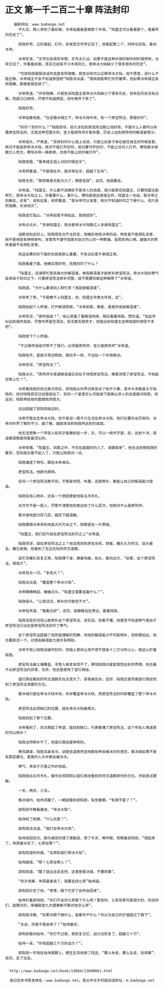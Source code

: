 # 正文 第一千二百二十章 阵法封印
        最新网址：www.badaoge.net
          不久后，两人来到了最后面，冰帝指着最里面那个木简，“陆盟主可以看看那个，是最早的历史了”。
      
          陆隐好奇，立刻拿起，打开，却发现文字早已没了，他拿起第二个，同样也没有，看向冰帝。
      
          冰帝叹息，“文字也有保存年限，岁月太久远，如果不是这种木简的制作材料很奇特，也早已没了，你看看前面，其实已经有不少木简风化，我帝冰大陆缺少了很多很多的历史”。
      
          “可邵阳勋跟我说话的态度有所隐瞒，我告诉他可以迁移帝冰大陆，他不愿意，说什么不能迁移，冰帝城主不会不知道原因吧”陆隐冷淡道，“我陆隐能帮忙的尽量帮，但如果冰帝城主有所隐瞒，那晚辈就告辞了”。
      
          冰帝笑道，“并非隐瞒，只是告诉陆盟主我帝冰大陆缺少了很多历史，但有些历史没有记载，而是口口相传，尽管不知道原因，但毕竟传下来了”。
      
          陆隐好奇。
      
          冰帝指着地底，“在这极冰城之下，帝冰大陆中央，有一个原宝阵法，那是封印”。
      
          “封印？封印什么？”陆隐惊讶，但凡涉及到原宝阵法都让他好奇，不是什么人都可以布置原宝阵法的，尤其这种范围大的，至少是原阵师才能布置，历史上达到原阵师的解语者很少。
      
          冰帝摇头，严肃道，“具体封印什么祖上没说，只是让后辈子弟在接任城主的时候发誓，绝对不能抛弃帝冰大陆，绝对不能打开封印，绝对要守护封印，不能让任何人打开，哪怕极冰城数亿人死光，哪怕冰帝一脉断绝，也绝不能让封印被打开”。
      
          陆隐挑眉，“看来城主祖上对封印很在乎”。
      
          冰帝郑重道，“不是很在乎，是非常在乎，超越了生命”。
      
          陆隐无奈，“那恕晚辈无能为力了，晚辈告辞”，说完，他就要走。
      
          冰帝道，“陆盟主，什么都不说确实不是求人的态度，我只能答应陆盟主，只要陆盟主能帮忙，我帝冰大陆之上，你看重什么，拿什么，哪怕是我这座城主府，陆盟主一句话，我冰帝立刻搬走，还有”，说到这里，他郑重道，“我冰帝可以发誓，绝对不知道封印之下是什么，但凡有所隐瞒，天诛地灭”。
      
          陆隐连忙阻止，“冰帝前辈不用如此，我相信你”。
      
          冰帝点点头，“多谢陆盟主，我也替帝冰大陆数亿人多谢陆盟主”。
      
          话都说到这份上，陆隐想走也不太好走，他确实相信冰帝的话，修炼者不能胡乱发誓，倒不是相信有神明审判，发誓而不遵守就是对自己内心的一种欺骗，容易影响心境，越强大的修炼者越不会胡乱发誓。
      
          而且如果封印下面的东西真那么重要，不告诉后辈子弟很正常。
      
          陆隐看着下面，他确实很好奇，究竟封印了什么？
      
          “陆盟主，还请帮忙联系强大的解语者，唯有解语者才能修补原宝阵法，帝冰大陆的寒气皆来自于封印之下，只要原宝阵法修补完整，就不需要防御这种极寒了”冰帝道。
      
          陆隐道，“为什么要请别人帮忙呢？我就是解语者”。
      
          冰帝笑了笑，“不是瞧不上陆盟主，但，陆盟主毕竟太年轻，这”。
      
          陆隐抬起个人终端，打开解语网络，“冰帝前辈，晚辈，是昊然高级解语者”。
      
          冰帝惊讶，“昊然高级？”，他认真看了看解语网络，随后看着陆隐，赞叹道，“如此年纪达到昊然高级，尽管外界星空深远，有无数天赋奇才，但能达到陆盟主这种成就的相信不多吧”。
      
          陆隐放下个人终端。
      
          “不过昊然高级可帮不了我们，必须是原阵师，至少是原阵师”冰帝道。
      
          陆隐抬手，星能于周边释放，随后手一挥，不远处一个木简移动。
      
          冰帝惊讶，“原宝阵法？”。
      
          陆隐点头，“原阵师与普通解语者区别在于领悟原宝阵法，晚辈领悟了原宝阵法，不知能否帮上忙？”。
      
          冰帝看陆隐的目光再次惊叹，邵阳勋从外界归来告诉了他不少事，其中大多数是关于陆隐的，他对陆隐其实已经很高估了，否则一个星使怎么可能放下颜面以求人的态度面对陆隐，但此刻，陆隐带给他的震撼依然很大。
      
          远远超越了邵阳勋描述的。
      
          冰帝尽管出生帝冰大陆，但不是说一辈子只生活在帝冰大陆，他们也要外出历练的，冰帝对外界了解的不少，越了解，越能体会到陆隐所达到的成就。
      
          他无法想象一个年轻人如何才能做到这一步，文，可以一统外宇宙，武，达到十决，就连解语都是同辈最顶尖的。
      
          冰帝感慨，“陆盟主，同辈之中，不存在超越你的人了，请跟我来”，他无法拒绝陆隐的要求，否则就太看不起人了，只能让陆隐试一试。
      
          陆隐谦虚了两句，跟在冰帝身后。
      
          原宝阵法，他颇为期待。
      
          任何一个原宝阵法都不同，不管是领悟，布置，还是修补，都能让自己的解语能力提高。
      
          陆隐有信心修补，还有一个原因便是他有古月手札。
      
          古月可不是一般人，尽管不清楚他究竟达到了什么层次，但绝对不止是原阵师。
      
          极冰城地底分好几层，越往下越温暖。
      
          陆隐跟随冰帝来到地底大约万米之下，放眼望去一片黑暗。
      
          “陆盟主，我们如今就在原宝阵法封印之上”冰帝道。
      
          陆隐惊讶，就在原宝阵法之上？他没感觉到原宝杀机，想着，瞳孔化为符文，低头看去，瞳孔陡缩，他看到了无边无际的符文道数。
      
          连忙将瞳孔恢复正常，陆隐蹲下身，摸着地面，抬头，看向远方，“前辈，这个原宝阵法，很庞大”。
      
          冰帝目光一闪，“多庞大？”。
      
          陆隐淡淡道，“覆盖整个帝冰大陆”。
      
          冰帝眼睛眯起，缓缓点头，“陆盟主需要准备什么？”。
      
          陆隐摇头，“让我试试，修补的可能性不大”。
      
          冰帝轻声道，“看看也好”，说完，就静静站在旁边，看着陆隐。
      
          陆隐没有任何信心能修补这个原宝阵法，说实话，他看不懂，他甚至不知道寒气是由于原宝阵法引出还是原宝阵法封印了寒气。
      
          这个原宝阵法超越了他所能理解的范畴，凭他的解语能力不可能修补，但即便如此，他也要尝试一下，对提高解语能力或许有帮助。
      
          冰帝不担心陆隐会破坏封印，但祖上使命让他不得不提高十二万分的小心，就这么盯着陆隐。
      
          原宝阵法被土壤覆盖，寻常人根本发现不了，哪怕陆隐对星能掌控达到世界境，他也看不出原宝阵法的异常，无奈，他还是使用了宙衍真经。
      
          宙衍真经看到的符文道数实在太庞大了，容易被反伤，还好，陆隐还是凭着宙衍真经找到了原宝阵法泄露的方位。
      
          极冰城只是在帝冰大陆中央，并非覆盖帝冰大陆，而原宝阵法封印却覆盖了整个帝冰大陆。
      
          原宝阵法出现缺口的位置，就在帝冰大陆最南方。
      
          陆隐找到了那个位置。
      
          冰帝看到了，目光燃起了希望，能找到缺口，代表看懂了原宝阵法，这个年轻人难道真的可以修补？
      
          陆隐当然修补不了，但宙衍真经是神奇的。
      
          寒风肆虐，陆隐浑身发冷，这股低温竟然连他都有种会被冰封的感觉，极冰城如果不是有那层幕光，里面的人大半都会被冰冻。
      
          寒气，来自于万里之外的地底。
      
          陆隐取出古月手札，脑中出现刚刚以宙衍真经看到的符文道数排列的方位，开始尝试理解。
      
          一天，两天，三天…
      
          极冰城内，枯伟苏醒了，一眼就看到邵阳勋，有些傻眼，“到真宇星了？”。
      
          邵阳勋平静看着他，“帝冰大陆”。
      
          枯伟眨了眨眼，“什么玩意？”。
      
          邵阳勋淡淡道，“我们在帝冰大陆”。
      
          枯伟收回目光，颇为痛苦的揉了揉脑袋，想了半天，睁开眼，怒瞪着邵阳勋，“想起来了，伟哥被冰冻了，七哥在哪？”。
      
          邵阳勋望向外面，“在帮助我们帝冰大陆”。
      
          枯伟疑惑，“帮？七哥会帮人？”。
      
          邵阳勋道，“醒了就出去走走吧，这里是极冰城，不要闹事”。
      
          “你才闹事，伟哥最善良了，我要去找七哥”枯伟道。
      
          邵阳勋拦住了他，“等等，殿下忙好了自然会回来”。
      
          枯伟盯着邵阳勋，“你们不会对七哥做了什么吧？警告你，七哥背景可是很大的，别说你们，就算剑宗，荣耀殿堂九大理事都不敢对他怎么样”。
      
          邵阳勋冷傲，“如果对殿下做什么，留着你干什么？你以为自己的价值超过了殿下”。
      
          “炎焱，你是不是皮痒了？”枯伟磨牙。
      
          邵阳勋看向枯伟，“你打不过我，我恢复记忆，战力也恢复了，超越三十万”。
      
          枯伟一呆，“你有超越三十万的战力？”。
      
          邵阳勋一手按在枯伟肩膀上，硬生生将他按了回去，“要么休息，要么走走，别闹事”，说完，走了出去。
      
      
      http://www.badaoge.net/book/13084/13690661.html
      
      请记住本书首发域名：www.badaoge.net。笔尖中文手机版阅读网址：m.badaoge.net